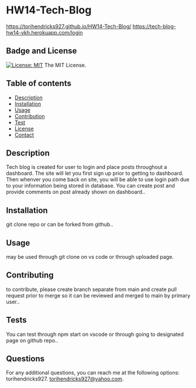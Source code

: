 # HW14-Tech-Blog

https://torihendricks927.github.io/HW14-Tech-Blog/
https://tech-blog-hw14-vkh.herokuapp.com/login

## Badge and License
  [![License: MIT](https://img.shields.io/badge/License-MIT-yellow.svg)](https://opensource.org/licenses/MIT)
    The MIT License.

  ## Table of contents
  - [Description](#description)
  - [Installation](#installation)
  - [Usage](#usage)
  - [Contribution](#contributing)
  - [Test](#test)
  - [License](#license)
  - [Contact](#github)

  ## Description
Tech blog is created for user to login and place posts throughout a dashboard. The site will let you first sign up prior to getting to dashboard. Then whenver you come back on site, you will be able to use login path due to your information being stored in database. You can create post and provide comments on post already shown on dashboard..

## Installation
git clone repo or can be forked from github..

## Usage
may be used through git clone on vs code or through uploaded page.

## Contributing
to contribute, please create branch separate from main and create pull request prior to merge so it can be reviewed and merged to main by primary user..

## Tests
You can test through npm start on vscode or through going to designated page on github repo..

## Questions
For any additional questions, you can reach me at the following options:
torihendricks927.
torihendricks927@yahoo.com.
